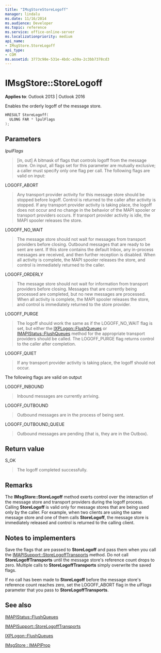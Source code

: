 ```yaml
---
title: "IMsgStoreStoreLogoff" 
manager: lindalu
ms.date: 11/16/2014
ms.audience: Developer
ms.topic: reference
ms.service: office-online-server
ms.localizationpriority: medium
api_name:
- IMsgStore.StoreLogoff
api_type:
- COM
ms.assetid: 3773c98e-531e-4bdc-a39a-2c3bb7378cd3
---
```


# IMsgStore::StoreLogoff
  
**Applies to**: Outlook 2013 | Outlook 2016 
  
Enables the orderly logoff of the message store.
  
```cpp
HRESULT StoreLogoff(
  ULONG FAR * lpulFlags
);
```

## Parameters

 _lpulFlags_
  
> [in, out] A bitmask of flags that controls logoff from the message store. On input, all flags set for this parameter are mutually exclusive; a caller must specify only one flag per call. The following flags are valid on input:
    
LOGOFF_ABORT 
  
> Any transport provider activity for this message store should be stopped before logoff. Control is returned to the caller after activity is stopped. If any transport provider activity is taking place, the logoff does not occur and no change in the behavior of the MAPI spooler or transport providers occurs. If transport provider activity is idle, the MAPI spooler releases the store. 
    
LOGOFF_NO_WAIT 
  
> The message store should not wait for messages from transport providers before closing. Outbound messages that are ready to be sent are sent. If this store contains the default Inbox, any in-process messages are received, and then further reception is disabled. When all activity is complete, the MAPI spooler releases the store, and control is immediately returned to the caller. 
    
LOGOFF_ORDERLY 
  
> The message store should not wait for information from transport providers before closing. Messages that are currently being processed are completed, but no new messages are processed. When all activity is complete, the MAPI spooler releases the store, and control is immediately returned to the store provider. 
    
LOGOFF_PURGE 
  
> The logoff should work the same as if the LOGOFF_NO_WAIT flag is set, but either the [IXPLogon::FlushQueues](ixplogon-flushqueues.md) or [IMAPIStatus::FlushQueues](imapistatus-flushqueues.md) method for the appropriate transport providers should be called. The LOGOFF_PURGE flag returns control to the caller after completion. 
    
LOGOFF_QUIET 
  
> If any transport provider activity is taking place, the logoff should not occur.
    
The following flags are valid on output
    
LOGOFF_INBOUND 
  
> Inbound messages are currently arriving.
    
LOGOFF_OUTBOUND 
  
> Outbound messages are in the process of being sent.
    
LOGOFF_OUTBOUND_QUEUE 
  
> Outbound messages are pending (that is, they are in the Outbox).
    
## Return value

S_OK 
  
> The logoff completed successfully.
    
## Remarks

The **IMsgStore::StoreLogoff** method exerts control over the interaction of the message store and transport providers during the logoff process. Calling **StoreLogoff** is valid only for message stores that are being used only by the caller. For example, when two clients are using the same message store and one of them calls **StoreLogoff**, the message store is immediately released and control is returned to the calling client.
  
## Notes to implementers

Save the flags that are passed to **StoreLogoff** and pass them when you call the [IMAPISupport::StoreLogoffTransports](imapisupport-storelogofftransports.md) method. Do not call **StoreLogoffTransports** until the message store's reference count drops to zero. Multiple calls to **StoreLogoffTransports** simply overwrite the saved flags. 
  
If no call has been made to **StoreLogoff** before the message store's reference count reaches zero, set the LOGOFF_ABORT flag in the _ulFlags_ parameter that you pass to **StoreLogoffTransports**.
  
## See also



[IMAPIStatus::FlushQueues](imapistatus-flushqueues.md)
  
[IMAPISupport::StoreLogoffTransports](imapisupport-storelogofftransports.md)
  
[IXPLogon::FlushQueues](ixplogon-flushqueues.md)
  
[IMsgStore : IMAPIProp](imsgstoreimapiprop.md)

